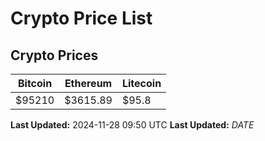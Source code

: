 # Crypto Price List

## Crypto Prices
| Bitcoin | Ethereum | Litecoin |
| ------- | -------- | -------- |
| $95210 | $3615.89 | $95.8 |
**Last Updated:** 2024-11-28 09:50 UTC
**Last Updated:** $DATE$
